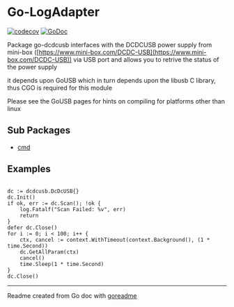 # Go-LogAdapter

[![codecov](https://codecov.io/gh/Fishwaldo/go-dcdcusb200/branch/master/graph/badge.svg)](https://codecov.io/gh/Fishwaldo/go-dcdcusb200)
[![GoDoc](https://img.shields.io/badge/pkg.go.dev-doc-blue)](http://pkg.go.dev/github.com/Fishwaldo/go-dcdcusb200)

Package go-dcdcusb interfaces with the DCDCUSB power supply from mini-box ([https://www.mini-box.com/DCDC-USB](https://www.mini-box.com/DCDC-USB))
via USB port and allows you to retrive the status of the power supply

it depends upon GoUSB which in turn depends upon the libusb C library, thus CGO is required for this module

Please see the GoUSB pages for hints on compiling for platforms other than linux

## Sub Packages

* [cmd](./cmd)

## Examples

```golang

dc := dcdcusb.DcDcUSB{}
dc.Init()
if ok, err := dc.Scan(); !ok {
    log.Fatalf("Scan Failed: %v", err)
    return
}
defer dc.Close()
for i := 0; i < 100; i++ {
    ctx, cancel := context.WithTimeout(context.Background(), (1 * time.Second))
    dc.GetAllParam(ctx)
    cancel()
    time.Sleep(1 * time.Second)
}
dc.Close()

```

---
Readme created from Go doc with [goreadme](https://github.com/posener/goreadme)
